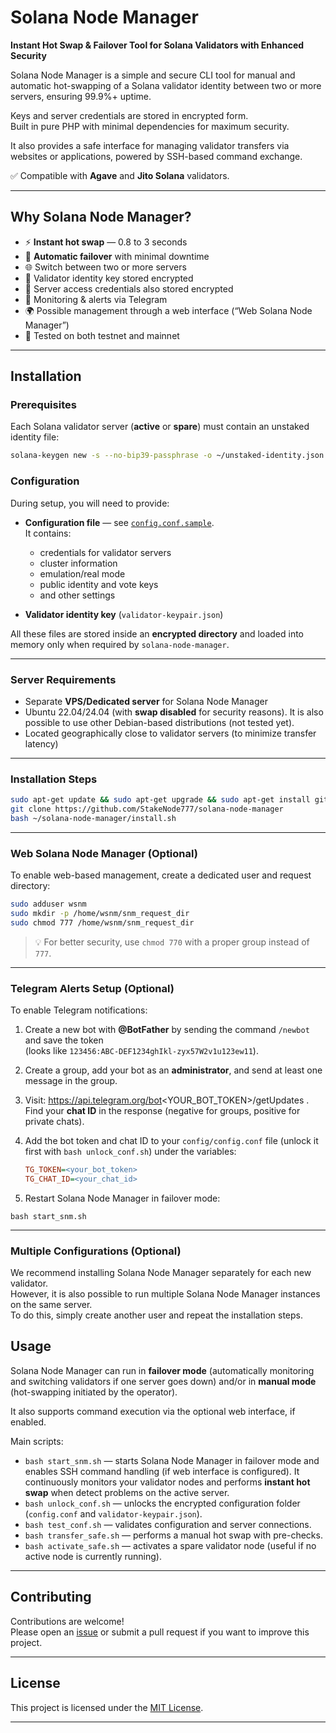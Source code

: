 # Solana Node Manager

**Instant Hot Swap & Failover Tool for Solana Validators with Enhanced Security**

Solana Node Manager is a simple and secure CLI tool for manual and automatic hot-swapping of a Solana validator identity between two or more servers, ensuring 99.9%+ uptime.  

Keys and server credentials are stored in encrypted form.  
Built in pure PHP with minimal dependencies for maximum security.  

It also provides a safe interface for managing validator transfers via websites or applications, powered by SSH-based command exchange.  

✅ Compatible with **Agave** and **Jito Solana** validators.  

---

## Why Solana Node Manager?

- ⚡ **Instant hot swap** — 0.8 to 3 seconds  
- 🔄 **Automatic failover** with minimal downtime  
- 🌐 Switch between two or more servers  
- 🔑 Validator identity key stored encrypted  
- 🔐 Server access credentials also stored encrypted  
- 📲 Monitoring & alerts via Telegram  
- 🌍 Possible management through a web interface (“Web Solana Node Manager”)  
- 🧪 Tested on both testnet and mainnet  

---

## Installation

### Prerequisites

Each Solana validator server (**active** or **spare**) must contain an unstaked identity file:  

```bash
solana-keygen new -s --no-bip39-passphrase -o ~/unstaked-identity.json
```

### Configuration

During setup, you will need to provide:

- **Configuration file** — see [`config.conf.sample`](https://github.com/StakeNode777/solana-node-manager/config.conf.sample).  
  It contains:  
  
  - credentials for validator servers  
  - cluster information  
  - emulation/real mode  
  - public identity and vote keys  
  - and other settings  

- **Validator identity key** (`validator-keypair.json`)  

All these files are stored inside an **encrypted directory** and loaded into memory only when required by `solana-node-manager`.

---

### Server Requirements

- Separate **VPS/Dedicated server** for Solana Node Manager  
- Ubuntu 22.04/24.04 (with **swap disabled** for security reasons). It is also possible to use other Debian-based distributions (not tested yet).
- Located geographically close to validator servers (to minimize transfer latency)  

---

### Installation Steps

```bash
sudo apt-get update && sudo apt-get upgrade && sudo apt-get install git
git clone https://github.com/StakeNode777/solana-node-manager
bash ~/solana-node-manager/install.sh
```

---

### Web Solana Node Manager (Optional)

To enable web-based management, create a dedicated user and request directory:  

```bash
sudo adduser wsnm
sudo mkdir -p /home/wsnm/snm_request_dir
sudo chmod 777 /home/wsnm/snm_request_dir
```

> 💡 For better security, use `chmod 770` with a proper group instead of `777`.

---

### Telegram Alerts Setup (Optional)

To enable Telegram notifications:

1. Create a new bot with **@BotFather** by sending the command `/newbot` and save the token  
   (looks like `123456:ABC-DEF1234ghIkl-zyx57W2v1u123ew11`).  

2. Create a group, add your bot as an **administrator**, and send at least one message in the group.  

3. Visit:  https://api.telegram.org/bot<YOUR_BOT_TOKEN>/getUpdates . Find your **chat ID** in the response (negative for groups, positive for private chats).  

4. Add the bot token and chat ID to your `config/config.conf` file (unlock it first with `bash unlock_conf.sh`) under the variables:  
   
   ```ini
   TG_TOKEN=<your_bot_token>
   TG_CHAT_ID=<your_chat_id>
   ```

5. Restart Solana Node Manager in failover mode:

`bash start_snm.sh`

---

### Multiple Configurations (Optional)

We recommend installing Solana Node Manager separately for each new validator.  
However, it is also possible to run multiple Solana Node Manager instances on the same server.  
To do this, simply create another user and repeat the installation steps.

## Usage

Solana Node Manager can run in **failover mode** (automatically monitoring and switching validators if one server goes down) and/or in **manual mode** (hot-swapping initiated by the operator).  

It also supports command execution via the optional web interface, if enabled.  

Main scripts:  

- `bash start_snm.sh` — starts Solana Node Manager in failover mode and enables SSH command handling (if web interface is configured).  It continuously monitors your validator nodes and performs **instant hot swap** when detect problems on the active server.
- `bash unlock_conf.sh` — unlocks the encrypted configuration folder (`config.conf` and `validator-keypair.json`).  
- `bash test_conf.sh` — validates configuration and server connections.  
- `bash transfer_safe.sh` — performs a manual hot swap with pre-checks.  
- `bash activate_safe.sh` — activates a spare validator node (useful if no active node is currently running).  

---

## Contributing

Contributions are welcome!  
Please open an [issue](https://github.com/StakeNode777/solana-node-manager/issues) or submit a pull request if you want to improve this project.

---

## License

This project is licensed under the [MIT License](LICENSE).

---
